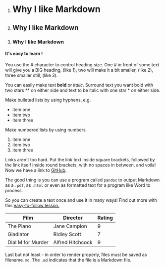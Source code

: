 1. # Why I like Markdown
2. ## Why I like Markdown
3. ### Why I like Markdown

#### It's easy to learn !

You use the # character to control heading size. One # in front of some text will give you a BIG heading, (like 1), two will make it a bit smaller, (like 2), three smaller still, (like 3). 

You can easily make text **bold** or *italic*. Surround text you want bold with two stars ** on either side and text to be italic with one star * on either side.

Make bulleted lists by using hyphens, e.g.

- item one
- item two
- item three

Make numbered lists by using numbers.

1. item one
2. item two
3. item three

Links aren't too hard. Put the link text inside square brackets, followed by the link itself inside round brackets, with no spaces in between, and voila! Now we have a link to [GitHub](https://github.com).

The good thing is you can use a program called `pandoc` to output Markdown as a `.pdf`, as `.html` or even as formatted text for a program like Word to process.

So you can create a text once and use it in many ways! Find out more with this [easy-to-follow lesson.](https://programminghistorian.org/en/lessons/sustainable-authorship-in-plain-text-using-pandoc-and-markdown)  

Film | Director | Rating
---|---|---
The Piano| Jane Campion | 9
Gladiator | Ridley Scott| 7
Dial M for Murder | Alfred Hitchcock | 9

Last but not least - in order to render properly, files must be saved as filename`.md`. The `.md` indicates that the file is a Markdown file.
